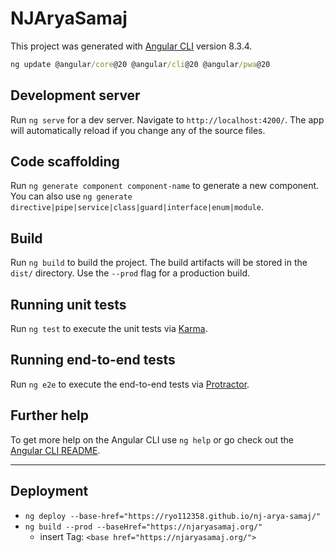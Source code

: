 # NJAryaSamaj

This project was generated with [Angular CLI](https://github.com/angular/angular-cli) version 8.3.4.

```cmd
ng update @angular/core@20 @angular/cli@20 @angular/pwa@20
```

## Development server

Run `ng serve` for a dev server. Navigate to `http://localhost:4200/`. The app will automatically reload if you change any of the source files.

## Code scaffolding

Run `ng generate component component-name` to generate a new component. You can also use `ng generate directive|pipe|service|class|guard|interface|enum|module`.

## Build

Run `ng build` to build the project. The build artifacts will be stored in the `dist/` directory. Use the `--prod` flag for a production build.

## Running unit tests

Run `ng test` to execute the unit tests via [Karma](https://karma-runner.github.io).

## Running end-to-end tests

Run `ng e2e` to execute the end-to-end tests via [Protractor](http://www.protractortest.org/).

## Further help

To get more help on the Angular CLI use `ng help` or go check out the [Angular CLI README](https://github.com/angular/angular-cli/blob/master/README.md).

___

## Deployment

- `ng deploy --base-href="https://ryo112358.github.io/nj-arya-samaj/"`
- `ng build --prod --baseHref="https://njaryasamaj.org/"`
    - insert Tag: `<base href="https://njaryasamaj.org/">`